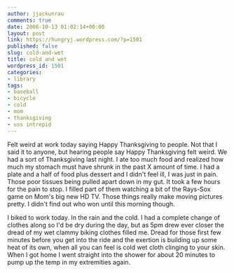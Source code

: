 ```yaml
---
author: jjackunrau
comments: true
date: 2008-10-13 01:02:14+00:00
layout: post
link: https://hungryj.wordpress.com/?p=1501
published: false
slug: cold-and-wet
title: cold and wet
wordpress_id: 1501
categories:
- library
tags:
- baseball
- bicycle
- cold
- mom
- thanksgiving
- uss intrepid
---
```


Felt weird at work today saying Happy Thanksgiving to people. Not that I said it to anyone, but hearing people say Happy Thanksgiving felt weird. We had a sort of Thanksgiving last night. I ate too much food and realized how much my stomach must have shrunk in the past X amount of time. I had a plate and a half of food plus dessert and I didn't feel ill, I was just in pain. Those poor tissues being pulled apart down in my gut. It took a few hours for the pain to stop. I filled part of them watching a bit of the Rays-Sox game on Mom's big new HD TV. Those things really make moving pictures pretty. I didn't find out who won until this morning though.

I biked to work today. In the rain and the cold. I had a complete change of clothes along so I'd be dry during the day, but as 5pm drew ever closer the dread of my wet clammy biking clothes filled me. Dread for those first few minutes before you get into the ride and the exertion is building up some heat of its own, when all you can feel is cold wet cloth clinging to your skin. When I got home I went straight into the shower for about 20 minutes to pump up the temp in my extremities again.
